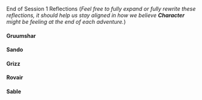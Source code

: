 End of Session 1 Reflections
(_Feel free to fully expand or fully rewrite these reflections, it should help us stay aligned in how we believe **Character** might be feeling at the end of each adventure._)
#### Gruumshar

#### Sando


#### Grizz


#### Rovair


#### Sable
